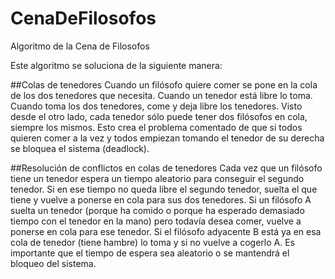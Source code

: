 # CenaDeFilosofos
Algoritmo de la Cena de Filosofos

Este algoritmo se soluciona de la siguiente manera:

##Colas de tenedores
Cuando un filósofo quiere comer se pone en la cola de los dos tenedores que necesita. Cuando un tenedor está libre lo toma. Cuando toma los dos tenedores, come y deja libre los tenedores.
Visto desde el otro lado, cada tenedor sólo puede tener dos filósofos en cola, siempre los mismos.
Esto crea el problema comentado de que si todos quieren comer a la vez y todos empiezan tomando el tenedor de su derecha se bloquea el sistema (deadlock).

##Resolución de conflictos en colas de tenedores
Cada vez que un filósofo tiene un tenedor espera un tiempo aleatorio para conseguir el segundo tenedor. Si en ese tiempo no queda libre el segundo tenedor, suelta el que tiene y vuelve a ponerse en cola para sus dos tenedores.
Si un filósofo A suelta un tenedor (porque ha comido o porque ha esperado demasiado tiempo con el tenedor en la mano) pero todavía desea comer, vuelve a ponerse en cola para ese tenedor. Si el filósofo adyacente B está ya en esa cola de tenedor (tiene hambre) lo toma y si no vuelve a cogerlo A.
Es importante que el tiempo de espera sea aleatorio o se mantendrá el bloqueo del sistema.

